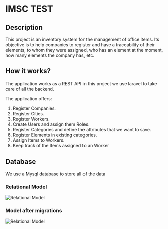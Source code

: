 # IMSC TEST

## Description

This project is an inventory system for the management of office items. Its objective is to help companies to register and have a traceability of their elements, to whom they were assigned, who has an element at the moment, how many elements the company has, etc.

## How it works?

The application works as a REST API in this project we use laravel to take care of all the backend.

The application offers:

1. Register Companies.
2. Register Cities.
3. Register Workers.
4. Create Users and assign them Roles.
5. Register Categories and define the attributes that we want to save.
6. Register Elements in existing categories.
7. Assign Items to Workers.
8. Keep track of the Items assigned to an Worker

## Database

<!-- TODO describe better the database -->

We use a Mysql database to store all of the data

### **Relational Model**

![Relational Model](/database/model.png)

### **Model after migrations**

![Relational Model](/database/model_laravel.png)
